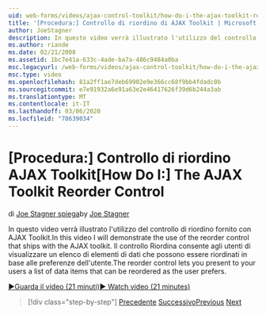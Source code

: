 ```yaml
---
uid: web-forms/videos/ajax-control-toolkit/how-do-i-the-ajax-toolkit-reorder-control
title: '[Procedura:] Controllo di riordino di AJAX Toolkit | Microsoft Docs'
author: JoeStagner
description: In questo video verrà illustrato l'utilizzo del controllo di riordino fornito con AJAX Toolkit. Il controllo Riordina consente di presentare agli utenti un elenco o...
ms.author: riande
ms.date: 02/21/2008
ms.assetid: 1bc7e41a-633c-4ade-ba7a-486c9484a0ba
msc.legacyurl: /web-forms/videos/ajax-control-toolkit/how-do-i-the-ajax-toolkit-reorder-control
msc.type: video
ms.openlocfilehash: 81a2ff1ae7deb69902e9e366cc68f9bb4fdadc0b
ms.sourcegitcommit: e7e91932a6e91a63e2e46417626f39d6b244a3ab
ms.translationtype: MT
ms.contentlocale: it-IT
ms.lasthandoff: 03/06/2020
ms.locfileid: "78639034"
---
```

# <a name="how-do-i-the-ajax-toolkit-reorder-control"></a><span data-ttu-id="0c504-104">[Procedura:] Controllo di riordino AJAX Toolkit</span><span class="sxs-lookup"><span data-stu-id="0c504-104">[How Do I:] The AJAX Toolkit Reorder Control</span></span>

<span data-ttu-id="0c504-105">di [Joe Stagner spiega](https://github.com/JoeStagner)</span><span class="sxs-lookup"><span data-stu-id="0c504-105">by [Joe Stagner](https://github.com/JoeStagner)</span></span>

<span data-ttu-id="0c504-106">In questo video verrà illustrato l'utilizzo del controllo di riordino fornito con AJAX Toolkit.</span><span class="sxs-lookup"><span data-stu-id="0c504-106">In this video I will demonstrate the use of the reorder control that ships with the AJAX toolkit.</span></span> <span data-ttu-id="0c504-107">Il controllo Riordina consente agli utenti di visualizzare un elenco di elementi di dati che possono essere riordinati in base alle preferenze dell'utente.</span><span class="sxs-lookup"><span data-stu-id="0c504-107">The reorder control lets you present to your users a list of data items that can be reordered as the user prefers.</span></span>

[<span data-ttu-id="0c504-108">&#9654;Guarda il video (21 minuti)</span><span class="sxs-lookup"><span data-stu-id="0c504-108">&#9654; Watch video (21 minutes)</span></span>](https://channel9.msdn.com/Blogs/ASP-NET-Site-Videos/how-do-i-the-ajax-toolkit-reorder-control)

> [!div class="step-by-step"]
> <span data-ttu-id="0c504-109">[Precedente](how-do-i-use-the-aspnet-ajax-updatepanelanimation-extender.md)
> [Successivo](utilize-the-ajax-rating-control-in-the-aspnet-toolkit.md)</span><span class="sxs-lookup"><span data-stu-id="0c504-109">[Previous](how-do-i-use-the-aspnet-ajax-updatepanelanimation-extender.md)
[Next](utilize-the-ajax-rating-control-in-the-aspnet-toolkit.md)</span></span>
